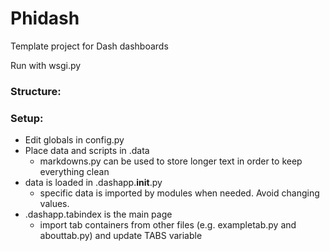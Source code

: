 # Phidash

Template project for Dash dashboards

Run with wsgi.py

### Structure:



### Setup:
* Edit globals in config.py
* Place data and scripts in .data
  * markdowns.py can be used to store longer text in order to keep everything clean
* data is loaded in .dashapp.__init__.py
  * specific data is imported by modules when needed. Avoid changing values.
* .dashapp.tabindex is the main page
  * import tab containers from other files (e.g. exampletab.py and abouttab.py) and update TABS variable

